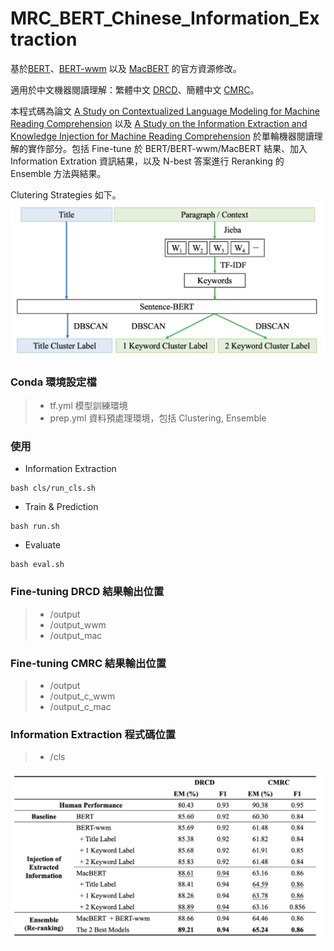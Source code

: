 # MRC_BERT_Chinese_Information_Extraction

基於[BERT](https://github.com/google-research/bert)、[BERT-wwm](https://github.com/ymcui/Chinese-BERT-wwm) 以及 [MacBERT](https://github.com/ymcui/MacBERT) 的官方資源修改。

適用於中文機器閱讀理解：繁體中文 [DRCD](https://github.com/DRCSolutionService/DRCD)、簡體中文 [CMRC](https://github.com/ymcui/cmrc2018)。

本程式碼為論文 [A Study on Contextualized Language Modeling for Machine Reading Comprehension](https://aclanthology.org/2021.rocling-1.7/) 以及 [A Study on the Information Extraction and Knowledge Injection for Machine Reading Comprehension](https://etds.lib.ntnu.edu.tw/thesis/detail/c7f11bb51318d02b9874ae5429b6eb82/?seq=1) 於單輪機器閱讀理解的實作部分。包括 Fine-tune 於 BERT/BERT-wwm/MacBERT 結果、加入 Information Extration 資訊結果，以及 N-best 答案進行 Reranking 的 Ensemble 方法與結果。

Clutering Strategies 如下。
![Clustering Strategies](https://github.com/kamelain/MRC-Information-Extraction/blob/main/Screen%20Shot%202022-09-18%20at%208.31.49%20PM.png)


### Conda 環境設定檔

>* tf.yml 模型訓練環境
>* prep.yml 資料預處理環境，包括 Clustering, Ensemble


### 使用

* Information Extraction

```
bash cls/run_cls.sh
```

* Train & Prediction

```
bash run.sh
```

* Evaluate

```
bash eval.sh
```

### Fine-tuning DRCD 結果輸出位置

>* /output
>* /output_wwm
>* /output_mac

### Fine-tuning CMRC 結果輸出位置

>* /output
>* /output_c_wwm
>* /output_c_mac

### Information Extraction 程式碼位置

>* /cls


![result](https://github.com/kamelain/MRC-Information-Extraction/blob/main/Screen%20Shot%202022-09-18%20at%208.31.08%20PM.png)
